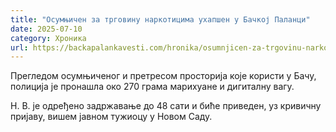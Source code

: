 ```yaml
---
title: "Осумњичен за трговину наркотицима ухапшен у Бачкој Паланци"
date: 2025-07-10
category: Хроника
url: https://backapalankavesti.com/hronika/osumnjicen-za-trgovinu-narkoticima-uhapsen-u-backoj-palanci/
---
```


Прегледом осумњиченог и претресом просторија које користи у Бачу, полиција је пронашла око 270 грама марихуане и дигиталну вагу.

Н. В. је одређено задржавање до 48 сати и биће приведен, уз кривичну пријаву, вишем јавном тужиоцу у Новом Саду.
